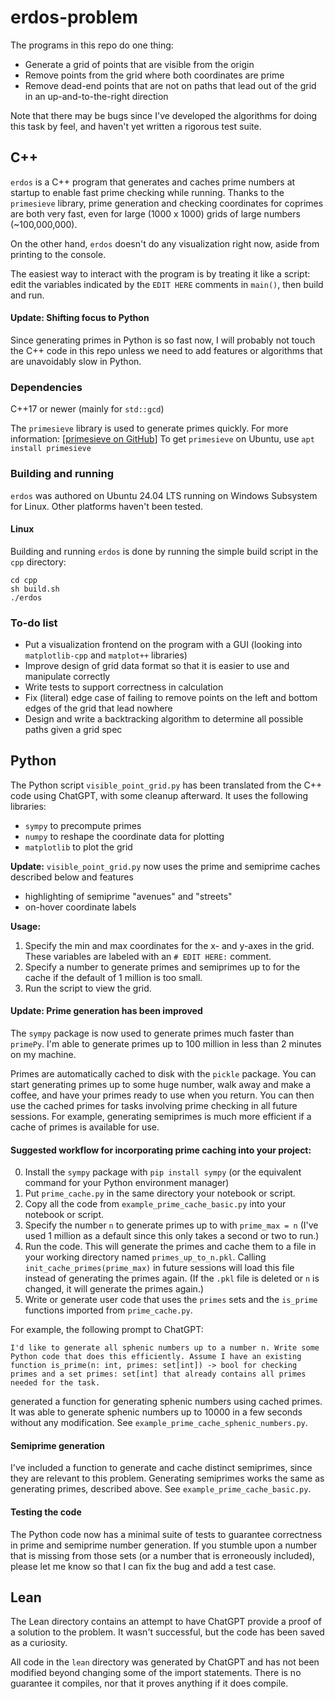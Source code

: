 # erdos-problem

The programs in this repo do one thing:
* Generate a grid of points that are visible from the origin
* Remove points from the grid where both coordinates are prime
* Remove dead-end points that are not on paths that lead out of the grid in an up-and-to-the-right direction

Note that there may be bugs since I've developed the algorithms for doing this task by feel, and haven't yet written a rigorous test suite.

## C++
`erdos` is a C++ program that generates and caches prime numbers at startup to enable fast prime checking while running. Thanks to the `primesieve` library, prime generation and checking coordinates for coprimes are both very fast, even for large (1000 x 1000) grids of large numbers (~100,000,000).

On the other hand, `erdos` doesn't do any visualization right now, aside from printing to the console. 

The easiest way to interact with the program is by treating it like a script: edit the variables indicated by the `EDIT HERE` comments in `main()`, then build and run.

#### Update: Shifting focus to Python
Since generating primes in Python is so fast now, I will probably not touch the C++ code in this repo unless we need to add features or algorithms that are unavoidably slow in Python.

### Dependencies
C++17 or newer (mainly for `std::gcd`)

The `primesieve` library is used to generate primes quickly. For more information: [[primesieve on GitHub](https://github.com/kimwalisch/primesieve/)]
To get `primesieve` on Ubuntu, use `apt install primesieve`

### Building and running
`erdos` was authored on Ubuntu 24.04 LTS running on Windows Subsystem for Linux. Other platforms haven't been tested.

#### Linux
Building and running `erdos` is done by running the simple build script in the `cpp` directory:
```
cd cpp
sh build.sh
./erdos
```

### To-do list
* Put a visualization frontend on the program with a GUI (looking into `matplotlib-cpp` and `matplot++` libraries)
* Improve design of grid data format so that it is easier to use and manipulate correctly
* Write tests to support correctness in calculation
* Fix (literal) edge case of failing to remove points on the left and bottom edges of the grid that lead nowhere
* Design and write a backtracking algorithm to determine all possible paths given a grid spec

## Python
The Python script `visible_point_grid.py` has been translated from the C++ code using ChatGPT, with some cleanup afterward. It uses the following libraries:
* `sympy` to precompute primes
* `numpy` to reshape the coordinate data for plotting
* `matplotlib` to plot the grid

**Update:** `visible_point_grid.py` now uses the prime and semiprime caches described below and features
* highlighting of semiprime "avenues" and "streets"
* on-hover coordinate labels

**Usage:**

1. Specify the min and max coordinates for the x- and y-axes in the grid. These variables are labeled with an `# EDIT HERE:` comment.
2. Specify a number to generate primes and semiprimes up to for the cache if the default of 1 million is too small.
3. Run the script to view the grid.

#### Update: Prime generation has been improved
The `sympy` package is now used to generate primes much faster than `primePy`. I'm able to generate primes up to 100 million in less than 2 minutes on my machine.

Primes are automatically cached to disk with the `pickle` package. You can start generating primes up to some huge number, walk away and make a coffee, and have your primes ready to use when you return. You can then use the cached primes for tasks involving prime checking in all future sessions. For example, generating semiprimes is much more efficient if a cache of primes is available for use.

#### Suggested workflow for incorporating prime caching into your project:

0. Install the `sympy` package with `pip install sympy` (or the equivalent command for your Python environment manager)
1. Put `prime_cache.py` in the same directory your notebook or script.
2. Copy all the code from `example_prime_cache_basic.py` into your notebook or script.
3. Specify the number `n` to generate primes up to with `prime_max = n` (I've used 1 million as a default since this only takes a second or two to run.)
4. Run the code. This will generate the primes and cache them to a file in your working directory named `primes_up_to_n.pkl`. Calling `init_cache_primes(prime_max)` in future sessions will load this file instead of generating the primes again. (If the `.pkl` file is deleted or `n` is changed, it will generate the primes again.)
5. Write or generate user code that uses the `primes` sets and the `is_prime` functions imported from `prime_cache.py`.

For example, the following prompt to ChatGPT:

```I'd like to generate all sphenic numbers up to a number n. Write some Python code that does this efficiently. Assume I have an existing function is_prime(n: int, primes: set[int]) -> bool for checking primes and a set primes: set[int] that already contains all primes needed for the task.```

generated a function for generating sphenic numbers using cached primes. It was able to generate sphenic numbers up to 10000 in a few seconds without any modification. See `example_prime_cache_sphenic_numbers.py`.

#### Semiprime generation
I've included a function to generate and cache distinct semiprimes, since they are relevant to this problem. Generating semiprimes works the same as generating primes, described above. See `example_prime_cache_basic.py`.

#### Testing the code
The Python code now has a minimal suite of tests to guarantee correctness in prime and semiprime number generation. If you stumble upon a number that is missing from those sets (or a number that is erroneously included), please let me know so that I can fix the bug and add a test case.

## Lean
The Lean directory contains an attempt to have ChatGPT provide a proof of a solution to the problem. It wasn't successful, but the code has been saved as a curiosity.

All code in the `lean` directory was generated by ChatGPT and has not been modified beyond changing some of the import statements. There is no guarantee it compiles, nor that it proves anything if it does compile.